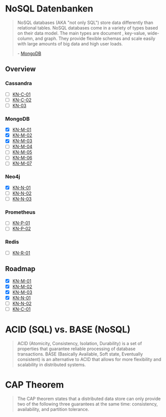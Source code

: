 # NoSQL Datenbanken

> NoSQL databases (AKA "not only SQL") store data differently than relational tables. NoSQL databases come in a variety of types based on their data model. The main types are 
> document
> , key-value, wide-column, and graph. They provide flexible schemas and scale easily with large amounts of big data and high user loads.
>
> \- [MongoDB](https://www.mongodb.com/resources/basics/databases/nosql-explained)


## Overview

### Cassandra

- [ ] [KN-C-01](KNs/Cassandra/01)
- [ ] [KN-C-02](KNs/Cassandra/02)
- [ ] [KN-03](KNs/Cassandra/03)

### MongoDB

- [x] [KN-M-01](KNs/MongoDB/01)
- [x] [KN-M-02](KNs/MongoDB/02)
- [x] [KN-M-03](KNs/MongoDB/03)
- [ ] [KN-M-04](KNs/MongoDB/04)
- [ ] [KN-M-05](KNs/MongoDB/05)
- [ ] [KN-M-06](KNs/MongoDB/06)
- [ ] [KN-M-07](KNs/MongoDB/07)

### Neo4j

- [x] [KN-N-01](KNs/Neo4j/01)
- [ ] [KN-N-02](KNs/Neo4j/02)
- [ ] [KN-N-03](KNs/Neo4j/03)

### Prometheus

- [ ] [KN-P-01](KNs/Prometheus/01)
- [ ] [KN-P-02](KNs/Prometheus/02)

### Redis

- [ ] [KN-R-01](KNs/Redis/01)

## Roadmap

- [x] [KN-M-01](KNs/MongoDB/01)
- [x] [KN-M-02](KNs/MongoDB/02)
- [x] [KN-M-03](KNs/MongoDB/03)
- [x] [KN-N-01](KNs/Neo4j/01)
- [ ] [KN-N-02](KNs/Neo4j/02)
- [ ] [KN-C-01](KNs/Cassandra/01)

# ACID (SQL) vs. BASE (NoSQL)

> ACID (Atomicity, Consistency, Isolation, Durability) is a set of properties that guarantee reliable processing of database transactions. BASE (Basically Available, Soft state, Eventually consistent) is an alternative to ACID that allows for more flexibility and scalability in distributed systems.

# CAP Theorem

> The CAP theorem states that a distributed data store can only provide two of the following three guarantees at the same time: consistency, availability, and partition tolerance.